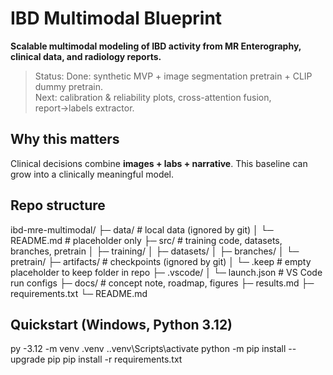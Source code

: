 # IBD Multimodal Blueprint

**Scalable multimodal modeling of IBD activity from MR Enterography, clinical data, and radiology reports.**

> Status: Done: synthetic MVP + image segmentation pretrain + CLIP dummy pretrain.  
> Next: calibration & reliability plots, cross-attention fusion, report→labels extractor.

## Why this matters
Clinical decisions combine **images + labs + narrative**. This baseline can grow into a clinically meaningful model.

## Repo structure

ibd-mre-multimodal/
├─ data/ # local data (ignored by git)
│ └─ README.md # placeholder only
├─ src/ # training code, datasets, branches, pretrain
│ ├─ training/
│ ├─ datasets/
│ ├─ branches/
│ └─ pretrain/
├─ artifacts/ # checkpoints (ignored by git)
│ └─ .keep # empty placeholder to keep folder in repo
├─ .vscode/
│ └─ launch.json # VS Code run configs
├─ docs/ # concept note, roadmap, figures
├─ results.md
├─ requirements.txt
└─ README.md


## Quickstart (Windows, Python 3.12)


py -3.12 -m venv .venv
.\.venv\Scripts\activate
python -m pip install --upgrade pip
pip install -r requirements.txt